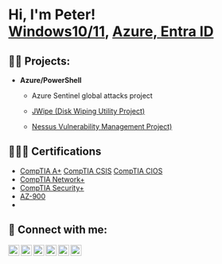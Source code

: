<h1>Hi, I'm Peter! <br/><a href="https://github.com/peteremery2">Windows10/11</a>, <a href="https://www.linkedin.com/in/peteremery2/">Azure, Entra ID</a> <a href=""></a></h1>

<h2>👨‍💻 Projects:</h2>



- <b>Azure/PowerShell</b>
  - Azure Sentinel global attacks project
  - [JWipe (Disk Wiping Utility Project)](https://github.com/Peteremery2/JWipeProject)
 
  - [Nessus Vulnerability Management Project)](https://github.com/Peteremery2/Nessusscanproject)

<h2>👨🏻‍🎓 Certifications </h2>

- [CompTIA A+](https://www.credly.com/badges/90419a1a-c1a4-4845-9e33-32b641efd484/public_url) [CompTIA CSIS](https://www.credly.com/badges/4d2dcfd4-6e4d-44dd-8d28-0f025ef66576/public_url) [CompTIA CIOS](https://www.credly.com/badges/5ec8339b-94f1-4674-b496-7579ca6b6738/public_url)
- [CompTIA Network+](https://www.credly.com/badges/d62be013-08b8-4af2-a99c-693b8325cb77/public_url)
- [CompTIA Security+](https://www.credly.com/badges/04664721-eaed-4bc6-a24d-f688661f6a90/public_url)
- [AZ-900](https://learn.microsoft.com/en-us/users/peteremery2/credentials/1d5264bf3c2b8ac5?ref=https%3A%2F%2Fwww.linkedin.com%2F)
- 

<h2> 🤳 Connect with me:</h2>

[<img align="left" alt="JoshMadakor | YouTube" width="22px" src="https://cdn.jsdelivr.net/npm/simple-icons@v3/icons/youtube.svg" />][youtube]
[<img align="left" alt="JoshMadakor | Twitter" width="22px" src="https://cdn.jsdelivr.net/npm/simple-icons@v3/icons/twitter.svg" />][twitter]
[<img align="left" alt="JoshMadakor | LinkedIn" width="22px" src="https://cdn.jsdelivr.net/npm/simple-icons@v3/icons/linkedin.svg" />][linkedin]
[<img align="left" alt="JoshMadakor | Instagram" width="22px" src="https://cdn.jsdelivr.net/npm/simple-icons@v3/icons/instagram.svg" />][instagram]
[<img align="left" alt="JoshMadakor | Gmail" width="22px" src="https://cdn.jsdelivr.net/npm/simple-icons@3.13.0/icons/gmail.svg" />][Gmail]
[<img align="left" alt="JoshMadakor | Reddit" width="22px" src="https://cdn.jsdelivr.net/npm/simple-icons@3.13.0/icons/reddit.svg" />][Reddit]

[twitter]: https://twitter.com/
[youtube]: https://www.youtube.com/
[instagram]: https://www.instagram.com/peteremery7445
[linkedin]: https://linkedin.com/in/peteremery2
[Gmail]: mailto:thepeteremery@gmail.com
[Reddit]: https://reddit.com/user/pxe590t



<!--
**joshmadakor1/joshmadakor1** is a ✨ _special_ ✨ repository because its `README.md` (this file) appears on your GitHub profile.

Here are some ideas to get you started:

- 🔭 I’m currently working on ...
- 🌱 I’m currently learning ...
- 👯 I’m looking to collaborate on ...
- 🤔 I’m looking for help with ...
- 💬 Ask me about ...
- 📫 How to reach me: ...
- 😄 Pronouns: ...
- ⚡ Fun fact: ...
-->
